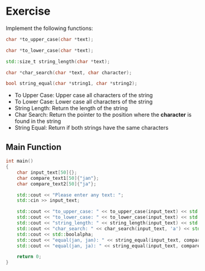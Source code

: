 # Exercise

Implement the following functions:

```cpp
char *to_upper_case(char *text);

char *to_lower_case(char *text);

std::size_t string_length(char *text);

char *char_search(char *text, char character);

bool string_equal(char *string1, char *string2);
```

- To Upper Case: Upper case all characters of the string
- To Lower Case: Lower case all characters of the string
- String Length: Return the length of the string
- Char Search: Return the pointer to the position where the **character** is found in the string
- String Equal: Return if both strings have the same characters

## Main Function

```cpp
int main()
{
    char input_text[50]{};
    char compare_text1[50]{"jan"};
    char compare_text2[50]{"ja"};

    std::cout << "Please enter any text: ";
    std::cin >> input_text;

    std::cout << "to_upper_case: " << to_upper_case(input_text) << std::endl;
    std::cout << "to_lower_case: " << to_lower_case(input_text) << std::endl;
    std::cout << "string_length: " << string_length(input_text) << std::endl;
    std::cout << "char_search: " << char_search(input_text, 'a') << std::endl;
    std::cout << std::boolalpha;
    std::cout << "equal(jan, jan): " << string_equal(input_text, compare_text1) << std::endl;
    std::cout << "equal(jan, ja): " << string_equal(input_text, compare_text2) << std::endl;

    return 0;
}
```
